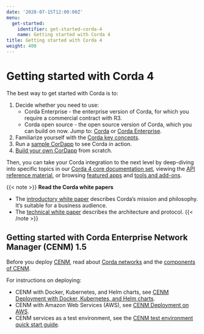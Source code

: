 ```yaml
---
date: '2020-07-15T12:00:00Z'
menu:
  get-started:
    identifier: get-started-corda-4
    name: Getting started with Corda 4
title: Getting started with Corda 4
weight: 400
---
```


# Getting started with Corda 4

The best way to get started with Corda is to:
1. Decide whether you need to use:
   * Corda Enterprise - the enterprise version of Corda, for which you require a commercial contract with R3.
   * Corda open source - the open source version of Corda, which you can build on now.
   Jump to: [Corda](../../en/platform/corda/4.8/open-source.html) or [Corda Enterprise](../../en/platform/corda/4.8/enterprise.html).
2. Familiarize yourself with the [Corda key concepts](./corda-key-concepts.md).
3. Run a [sample CorDapp](../../en/platform/corda/4.8/open-source/tutorial-cordapp.md) to see Corda in action.
4. [Build your own CorDapp](../../en/tutorials/corda/4.8/os/build-basic-cordapp/basic-cordapp-intro.md) from scratch.

Then, you can take your Corda integration to the next level by deep-diving into specific topics in our [Corda 4 core documentation set](../../en/platform/corda/4.8/open-source.html), viewing the [API reference material](../../en/api-ref.html), or browsing [featured apps](../../en/apps.html) and [tools and add-ons](../../en/tools.html).

{{< note >}}
<b>Read the Corda white papers</b>
* The [introductory white paper](https://www.r3.com/white-papers/the-corda-platform-an-introduction-whitepaper/) describes Corda’s mission and philosophy. It’s suitable for a business audience.
* The [technical white paper](https://www.r3.com/white-papers/corda-technical-whitepaper/) describes the architecture and protocol.
{{< /note >}}

## Getting started with Corda Enterprise Network Manager (CENM) 1.5

Before you deploy [CENM](../../en/platform/corda/1.5/cenm.html), read about [Corda networks](../../en/platform/corda/1.5/cenm/corda-networks.md) and the [components of CENM](../../en/platform/corda/1.5/cenm/enm-components.md).

For instructions on deploying:
* CENM with Docker, Kubernetes, and Helm charts, see [CENM Deployment with Docker, Kubernetes, and Helm charts](../../en/platform/corda/1.5/cenm/deployment-kubernetes.md).
* CENM with Amazon Web Services (AWS), see [CENM Deployment on AWS](../../en/platform/corda/1.5/cenm/aws-deployment-guide.md).
* CENM services as a test environment, see the [CENM test environment quick start guide](../../en/platform/corda/1.5/cenm/quick-start.md).
